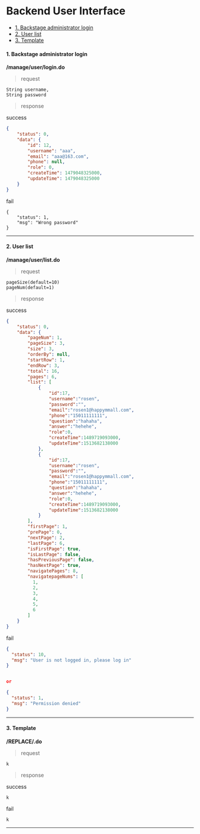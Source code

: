 # Backend User Interface

* [1. Backstage administrator login](#1-backstage-administrator-login)
* [2. User list](#2-user-list)
* [3. Template](#3-template)            

#### 1. Backstage administrator login

**/manage/user/login.do**


> request

```
String username,
String password
```

> response

success

```json
{
    "status": 0,
    "data": {
        "id": 12,
        "username": "aaa",
        "email": "aaa@163.com",
        "phone": null,
        "role": 0,
        "createTime": 1479048325000,
        "updateTime": 1479048325000
    }
}
```

fail
```
{
    "status": 1,
    "msg": "Wrong password"
}
```

------


#### 2. User list 

**/manage/user/list.do**


> request

```
pageSize(default=10)
pageNum(default=1)
```

> response

success

```json
{
    "status": 0,
    "data": {
        "pageNum": 1,
        "pageSize": 3,
        "size": 3,
        "orderBy": null,
        "startRow": 1,
        "endRow": 3,
        "total": 16,
        "pages": 6,
        "list": [
            {
                "id":17,
                "username":"rosen",
                "password":"",
                "email":"rosen1@happymmall.com",
                "phone":"15011111111",
                "question":"hahaha",
                "answer":"hehehe",
                "role":0,
                "createTime":1489719093000,
                "updateTime":1513682138000
            },
            {
                "id":17,
                "username":"rosen",
                "password":"",
                "email":"rosen1@happymmall.com",
                "phone":"15011111111",
                "question":"hahaha",
                "answer":"hehehe",
                "role":0,
                "createTime":1489719093000,
                "updateTime":1513682138000
            }
        ],
        "firstPage": 1,
        "prePage": 0,
        "nextPage": 2,
        "lastPage": 6,
        "isFirstPage": true,
        "isLastPage": false,
        "hasPreviousPage": false,
        "hasNextPage": true,
        "navigatePages": 8,
        "navigatepageNums": [
          1,
          2,
          3,
          4,
          5,
          6
        ]
    }
}
```

fail
```json
{
  "status": 10,
  "msg": "User is not logged in, please log in"
}


or

{
  "status": 1,
  "msg": "Permission denied"
}

```
------

#### 3. Template

**/REPLACE/.do**

> request

```
k
```

> response

success

```
k
```

fail
```
k
```

------